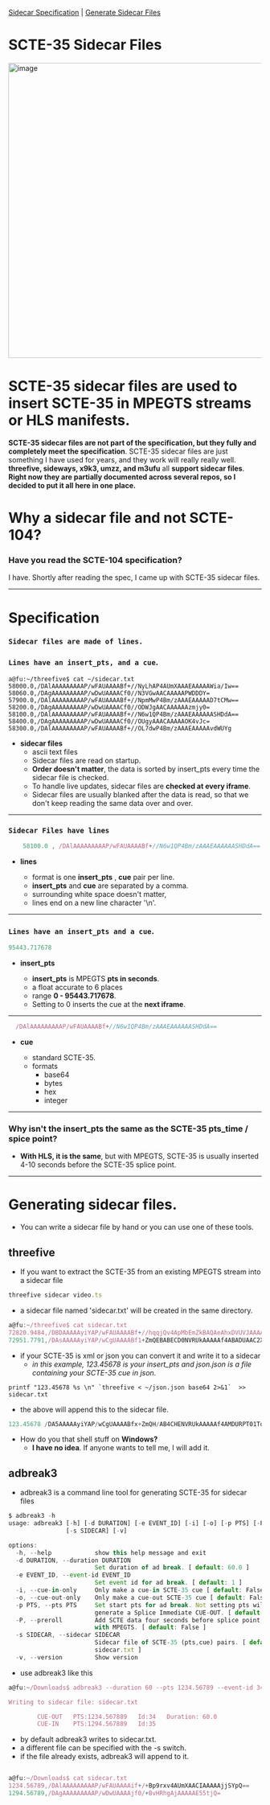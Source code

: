 [Sidecar Specification](#specification) | [Generate Sidecar Files](https://github.com/superkabuki/SCTE-35_Sidecar_Files/blob/main/README.md#generating-sidecar-files) 

# SCTE-35 Sidecar Files
<img width="1054" height="587" alt="image" src="https://github.com/user-attachments/assets/b5b0d7cb-13bb-4bb4-a66a-633b89906c61" />

# SCTE-35 sidecar files are used to insert SCTE-35 in MPEGTS streams or HLS manifests.

__SCTE-35 sidecar files are not part of the specification, but they fully and completely meet the specification__.
SCTE-35 sidecar files are just something I have used for years, and they work will really really well. __threefive, sideways, x9k3, umzz, and m3ufu__ all __support sidecar files__. 
__Right now they are partially documented across several repos, so I decided to put it all here in one place.__

# Why a sidecar file and not SCTE-104?
### Have you read the SCTE-104 specification?
I have. Shortly after reading the spec, I came up with SCTE-35 sidecar files.

___

# Specification

### `Sidecar files are made of lines.`
### `Lines have an insert_pts, and a cue`.


```smalltalk
a@fu:~/threefive$ cat ~/sidecar.txt 
58000.0,/DAlAAAAAAAAAP/wFAUAAAABf+//NyLhAP4AUmXAAAEAAAAAWia/Iw==
58060.0,/DAgAAAAAAAAAP/wDwUAAAACf0//N3VGwAACAAAAAPWDDDY=
57900.0,/DAlAAAAAAAAAP/wFAUAAAABf+//NpmMwP4Bm/zAAAEAAAAAD7tCMw==
58200.0,/DAgAAAAAAAAAP/wDwUAAAACf0//ODWJgAACAAAAAAzmjy0=
58100.0,/DAlAAAAAAAAAP/wFAUAAAABf+//N6w1QP4Bm/zAAAEAAAAAASHDdA==
58400.0,/DAgAAAAAAAAAP/wDwUAAAACf0//OUgyAAACAAAAAOK4vJc=
58300.0,/DAlAAAAAAAAAP/wFAUAAAABf+//OL7dwP4Bm/zAAAEAAAAAvdWUYg
```

* __sidecar files__
   * ascii text files
   * Sidecar files are read on startup.
   * __Order doesn't matter__, the data is sorted by insert_pts every time the sidecar file is checked.
   * To handle live updates, sidecar files are __checked at every iframe__.
   * Sidecar files are usually blanked after the data is read, so that we don't keep reading the same data over and over.
---
### `Sidecar Files have lines`

```js
    58100.0 , /DAlAAAAAAAAAP/wFAUAAAABf+//N6w1QP4Bm/zAAAEAAAAAASHDdA==
```
* __lines__

   *  format  is one  __insert_pts__  , __cue__ pair per line.
   *  __insert_pts__ and __cue__ are separated by a comma.
   *  surrounding white space doesn't matter,
   *  lines end on a new line character '\n'.
---

### `Lines have an insert_pts and a cue`.

```js
95443.717678
```
* __insert_pts__

   * __insert_pts__ is MPEGTS __pts in seconds__.
   * a float accurate to 6 places
   * range  __0 - 95443.717678__.
   * Setting to 0 inserts the cue at the __next iframe__.
---

```js
  /DAlAAAAAAAAAP/wFAUAAAABf+//N6w1QP4Bm/zAAAEAAAAAASHDdA==
```
* __cue__

   * standard SCTE-35. 
   * formats
     * base64
     * bytes
     * hex
     * integer
---





### Why isn't the insert_pts the same as the SCTE-35 pts_time / spice point?

* __With HLS, it is the same__, but with MPEGTS, SCTE-35 is usually inserted 4-10 seconds before the SCTE-35 splice point.
---


# Generating sidecar files.

* You can write a sidecar file by hand or you can use one of these tools.

## threefive 
* If you want to extract the SCTE-35 from an existing MPEGTS stream into a sidecar file
```js
threefive sidecar video.ts
```
* a sidecar file named 'sidecar.txt' will be created in the same directory.
```js
a@fu:~/threefive$ cat sidecar.txt 
72820.9484,/DBDAAAAAyiYAP/wFAUAAAABf+//hqqjQv4ApMbEmZkBAQAeAhxDVUVJAAAAAH/AAACky4ABCDEwMTAwMDAwNAAAN7GZ7w==
72951.7791,/DAsAAAAAyiYAP/wCgUAAAABf1+ZmQEBABECD0NVRUkAAAAAf4ABADUAAC2XQZU=
```
* if your SCTE-35 is xml or json you can convert it and write it to a sidecar
	* _in this example,  123.45678 is your insert_pts and json.json is a file containing your SCTE-35 cue in json._
```smalltalk
printf "123.45678 %s \n" `threefive < ~/json.json base64 2>&1`  >> sidecar.txt
```
* the above will append this to the sidecar file.
```js
123.45678 /DA5AAAAAyiYAP/wCgUAAAABfx+ZmQH/AB4CHENVRUkAAAAAf4AMDURPT01TdXBlckRvb201AACPN660 
```
* How do you that shell stuff on __Windows?__
   * __I have no idea__. If anyone wants to tell me, I will add it. 


## adbreak3
* adbreak3 is a command line tool for generating SCTE-35 for sidecar files
```js
$ adbreak3 -h
usage: adbreak3 [-h] [-d DURATION] [-e EVENT_ID] [-i] [-o] [-p PTS] [-P]
                [-s SIDECAR] [-v]

options:
  -h, --help            show this help message and exit
  -d DURATION, --duration DURATION
                        Set duration of ad break. [ default: 60.0 ]
  -e EVENT_ID, --event-id EVENT_ID
                        Set event id for ad break. [ default: 1 ]
  -i, --cue-in-only     Only make a cue-in SCTE-35 cue [ default: False ]
  -o, --cue-out-only    Only make a cue-out SCTE-35 cue [ default: False ]
  -p PTS, --pts PTS     Set start pts for ad break. Not setting pts will
                        generate a Splice Immediate CUE-OUT. [ default: 0.0 ]
  -P, --preroll         Add SCTE data four seconds before splice point. Used
                        with MPEGTS. [ default: False ]
  -s SIDECAR, --sidecar SIDECAR
                        Sidecar file of SCTE-35 (pts,cue) pairs. [ default:
                        sidecar.txt ]
  -v, --version         Show version

```
* use adbreak3 like this
```js
a@fu:~/Downloads$ adbreak3 --duration 60 --pts 1234.56789 --event-id 34

Writing to sidecar file: sidecar.txt

		CUE-OUT   PTS:1234.567889   Id:34   Duration: 60.0
		CUE-IN    PTS:1294.567889   Id:35
```
* by default adbreak3 writes to sidecar.txt.
* a different file can be specified with the -s switch.
* if the file already exists, adbreak3 will append to it.

```js

a@fu:~/Downloads$ cat sidecar.txt
1234.56789,/DAlAAAAAAAAAP/wFAUAAAAif+/+Bp9rxv4AUmXAACIAAAAAjjSYpQ==
1294.56789,/DAgAAAAAAAAAP/wDwUAAAAjf0/+BvHRhgAjAAAAAE55tjQ=

```
